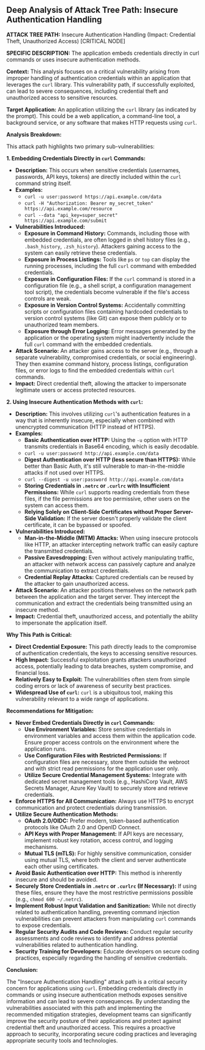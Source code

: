 ## Deep Analysis of Attack Tree Path: Insecure Authentication Handling

**ATTACK TREE PATH:** Insecure Authentication Handling (Impact: Credential Theft, Unauthorized Access) [CRITICAL NODE]

**SPECIFIC DESCRIPTION:** The application embeds credentials directly in curl commands or uses insecure authentication methods.

**Context:** This analysis focuses on a critical vulnerability arising from improper handling of authentication credentials within an application that leverages the `curl` library. This vulnerability path, if successfully exploited, can lead to severe consequences, including credential theft and unauthorized access to sensitive resources.

**Target Application:** An application utilizing the `curl` library (as indicated by the prompt). This could be a web application, a command-line tool, a background service, or any software that makes HTTP requests using `curl`.

**Analysis Breakdown:**

This attack path highlights two primary sub-vulnerabilities:

**1. Embedding Credentials Directly in `curl` Commands:**

* **Description:** This occurs when sensitive credentials (usernames, passwords, API keys, tokens) are directly included within the `curl` command string itself.
* **Examples:**
    * `curl -u user:password https://api.example.com/data`
    * `curl -H "Authorization: Bearer my_secret_token" https://api.example.com/resource`
    * `curl --data "api_key=super_secret" https://api.example.com/submit`
* **Vulnerabilities Introduced:**
    * **Exposure in Command History:** Commands, including those with embedded credentials, are often logged in shell history files (e.g., `.bash_history`, `.zsh_history`). Attackers gaining access to the system can easily retrieve these credentials.
    * **Exposure in Process Listings:**  Tools like `ps` or `top` can display the running processes, including the full `curl` command with embedded credentials.
    * **Exposure in Configuration Files:** If the `curl` command is stored in a configuration file (e.g., a shell script, a configuration management tool script), the credentials become vulnerable if the file's access controls are weak.
    * **Exposure in Version Control Systems:**  Accidentally committing scripts or configuration files containing hardcoded credentials to version control systems (like Git) can expose them publicly or to unauthorized team members.
    * **Exposure through Error Logging:**  Error messages generated by the application or the operating system might inadvertently include the full `curl` command with the embedded credentials.
* **Attack Scenario:** An attacker gains access to the server (e.g., through a separate vulnerability, compromised credentials, or social engineering). They then examine command history, process listings, configuration files, or error logs to find the embedded credentials within `curl` commands.
* **Impact:** Direct credential theft, allowing the attacker to impersonate legitimate users or access protected resources.

**2. Using Insecure Authentication Methods with `curl`:**

* **Description:** This involves utilizing `curl`'s authentication features in a way that is inherently insecure, especially when combined with unencrypted communication (HTTP instead of HTTPS).
* **Examples:**
    * **Basic Authentication over HTTP:**  Using the `-u` option with HTTP transmits credentials in Base64 encoding, which is easily decodable.
    * `curl -u user:password http://api.example.com/data`
    * **Digest Authentication over HTTP (less secure than HTTPS):** While better than Basic Auth, it's still vulnerable to man-in-the-middle attacks if not used over HTTPS.
    * `curl --digest -u user:password http://api.example.com/data`
    * **Storing Credentials in `.netrc` or `.curlrc` with Insufficient Permissions:** While `curl` supports reading credentials from these files, if the file permissions are too permissive, other users on the system can access them.
    * **Relying Solely on Client-Side Certificates without Proper Server-Side Validation:**  If the server doesn't properly validate the client certificate, it can be bypassed or spoofed.
* **Vulnerabilities Introduced:**
    * **Man-in-the-Middle (MITM) Attacks:** When using insecure protocols like HTTP, an attacker intercepting network traffic can easily capture the transmitted credentials.
    * **Passive Eavesdropping:**  Even without actively manipulating traffic, an attacker with network access can passively capture and analyze the communication to extract credentials.
    * **Credential Replay Attacks:**  Captured credentials can be reused by the attacker to gain unauthorized access.
* **Attack Scenario:** An attacker positions themselves on the network path between the application and the target server. They intercept the communication and extract the credentials being transmitted using an insecure method.
* **Impact:** Credential theft, unauthorized access, and potentially the ability to impersonate the application itself.

**Why This Path is Critical:**

* **Direct Credential Exposure:** This path directly leads to the compromise of authentication credentials, the keys to accessing sensitive resources.
* **High Impact:** Successful exploitation grants attackers unauthorized access, potentially leading to data breaches, system compromise, and financial loss.
* **Relatively Easy to Exploit:**  The vulnerabilities often stem from simple coding errors or lack of awareness of security best practices.
* **Widespread Use of `curl`:** `curl` is a ubiquitous tool, making this vulnerability relevant to a wide range of applications.

**Recommendations for Mitigation:**

* **Never Embed Credentials Directly in `curl` Commands:**
    * **Use Environment Variables:** Store sensitive credentials in environment variables and access them within the application code. Ensure proper access controls on the environment where the application runs.
    * **Use Configuration Files with Restricted Permissions:** If configuration files are necessary, store them outside the webroot and with strict read permissions for the application user only.
    * **Utilize Secure Credential Management Systems:** Integrate with dedicated secret management tools (e.g., HashiCorp Vault, AWS Secrets Manager, Azure Key Vault) to securely store and retrieve credentials.
* **Enforce HTTPS for All Communication:** Always use HTTPS to encrypt communication and protect credentials during transmission.
* **Utilize Secure Authentication Methods:**
    * **OAuth 2.0/OIDC:** Prefer modern, token-based authentication protocols like OAuth 2.0 and OpenID Connect.
    * **API Keys with Proper Management:** If API keys are necessary, implement robust key rotation, access control, and logging mechanisms.
    * **Mutual TLS (mTLS):** For highly sensitive communication, consider using mutual TLS, where both the client and server authenticate each other using certificates.
* **Avoid Basic Authentication over HTTP:** This method is inherently insecure and should be avoided.
* **Securely Store Credentials in `.netrc` or `.curlrc` (If Necessary):** If using these files, ensure they have the most restrictive permissions possible (e.g., `chmod 600 ~/.netrc`).
* **Implement Robust Input Validation and Sanitization:** While not directly related to authentication handling, preventing command injection vulnerabilities can prevent attackers from manipulating `curl` commands to expose credentials.
* **Regular Security Audits and Code Reviews:** Conduct regular security assessments and code reviews to identify and address potential vulnerabilities related to authentication handling.
* **Security Training for Developers:** Educate developers on secure coding practices, especially regarding the handling of sensitive credentials.

**Conclusion:**

The "Insecure Authentication Handling" attack path is a critical security concern for applications using `curl`. Embedding credentials directly in commands or using insecure authentication methods exposes sensitive information and can lead to severe consequences. By understanding the vulnerabilities associated with this path and implementing the recommended mitigation strategies, development teams can significantly improve the security posture of their applications and protect against credential theft and unauthorized access. This requires a proactive approach to security, incorporating secure coding practices and leveraging appropriate security tools and technologies.
